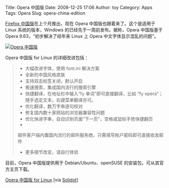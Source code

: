 Title: Opera 中国版
Date: 2008-12-25 17:06
Author: toy
Category: Apps
Tags: Opera
Slug: opera-china-edition

[Firefox
中国版](http://linuxtoy.org/archives/firefox-china-edition.html)在上个月推出，现在
Opera 中国版也跟着来了。这个是适用于 Linux 系统的版本，Windows
的已经先于一周前发布。据称，Opera 中国版基于 Opera
9.63，“初步解决了经年来 Linux 上 Opera 中文字体显示混乱的问题”。

[![Opera
中国版](http://i.linuxtoy.org/images/2008/12/opera-china-thumb.png)](http://i.linuxtoy.org/images/2008/12/opera-china.png)

Opera 中国版 for Linux 的详细改进包括：

> * 大幅改进字体，使用 font.ini 解决方案  
>  * 全新的中国风格皮肤  
>  * 支持双击标签关闭，默认开启  
>  * 极速搜索，集成国内流行的搜索引擎  
>  * 快捷翻译，在地址栏中输入“fy 单词”即可直接翻译，比如 “fy
> opera”；随手选定文本，右键菜单翻译亦可。  
>  * 优化翻译，数万字串逐句校对  
>  * 修复国内数十家网站的浏览器兼容性问题  
>  * 优化快进字串，自动识别页面“下一页”，空格或鼠标手势快捷翻页  
>  *
> 邮件客户端内置国内流行的邮件服务商，只需填写帐户密码即可直接收发邮件  
>  * 更多细节改变，请自行体验

目前，Opera 中国版提供用于 Debian/Ubuntu、openSUSE
的安装包，可从其官方主页下载。

[Opera 中国版 for Linux](http://www.operachina.com/linux/) [via
[Solidot](http://software.solidot.org/software/08/12/25/0649217.shtml)]
